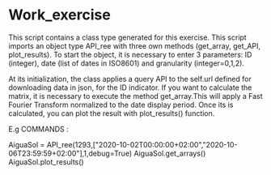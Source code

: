 # Work_exercise

This script contains a class type generated for this exercise. This script imports an object type API_ree with three own methods (get_array, get_API, plot_results).
To start the object, it is necessary to enter 3 parameters: ID (integer), date (list of dates in ISO8601) and granularity (integer=0,1,2).

At its initialization, the class applies a query API to the self.url defined for downloading data in json, for the ID indicator.
If you want to calculate the matrix, it is necessary to execute the method get_array.This will apply a Fast Fourier Transform normalized
to the date display period. Once its is calculated, you can plot the result with plot_results() function. 

E.g COMMANDS :

AiguaSol = API_ree(1293,["2020-10-02T00:00:00+02:00","2020-10-06T23:59:59+02:00"],1,debug=True)
AiguaSol.get_arrays()
AiguaSol.plot_results()
